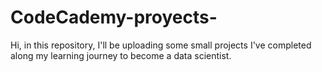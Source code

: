# CodeCademy-proyects-
Hi, in this repository, I'll be uploading some small projects I've completed along my learning journey to become a data scientist.
